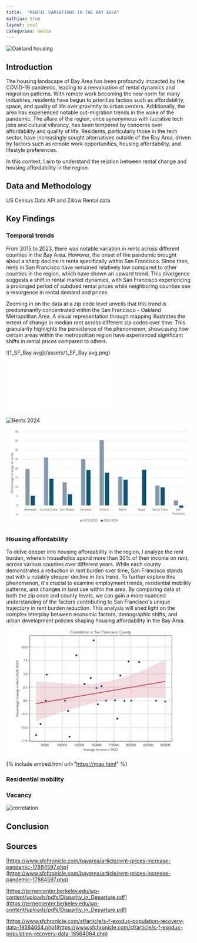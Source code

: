 ```yaml
---
title:  "RENTAL VARIATIONS IN THE BAY AREA"
mathjax: true
layout: post
categories: media
---
```


![Oakland housing](https://www.essexapartmenthomes.com/-/media/Project/EssexPropertyTrust/Sites/EssexApartmentHomes/Blog/2020/2020-03-13-Oakland-Cultural-Hub-of-the-East-Bay/Oakland-Cultural-Hub-of-the-East-Bay-2-Downtown-Oakland.jpg)


## Introduction

The housing landscape of Bay Area has been profoundly impacted by the COVID-19 pandemic, leading to a reevaluation of rental dynamics and migration patterns. With remote work becoming the new norm for many industries, residents have begun to prioritize factors such as affordability, space, and quality of life over proximity to urban centers. Additionally, the area has experienced notable out-migration trends in the wake of the pandemic. The allure of the region, once synonymous with lucrative tech jobs and cultural vibrancy, has been tempered by concerns over affordability and quality of life. Residents, particularly those in the tech sector, have increasingly sought alternatives outside of the Bay Area, driven by factors such as remote work opportunities, housing affordability, and lifestyle preferences.

In this context, I aim to understand the relation between rental change and housing affordability in the region.


## Data and Methodology

US Census Data API and Zillow Rental data


## Key Findings



### Temporal trends

From 2015 to 2023, there was notable variation in rents across different counties in the Bay Area. However, the onset of the pandemic brought about a sharp decline in rents specifically within San Francisco. Since then, rents in San Francisco have remained relatively low compared to other counties in the region, which have shown an upward trend. This divergence suggests a shift in rental market dynamics, with San Francisco experiencing a prolonged period of subdued rental prices while neighboring counties see a resurgence in rental demand and prices.

Zooming in on the data at a zip code level unveils that this trend is predominantly concentrated within the San Francisco - Oakland Metropolitan Area. A visual representation through mapping illustrates the extent of change in median rent across different zip codes over time. This granularity highlights the persistence of the phenomenon, showcasing how certain areas within the metropolitan region have experienced significant shifts in rental prices compared to others.

![1_SF_Bay avg](/assets/1_SF_Bay avg.png)
![map](file:///Users/anushabellapu/Desktop/CYPLAN255_Working/map.html)




![Rents 2024](https://drive.google.com/file/d/1CuUB0NAt0F6l01XGF6IJDDk8YY-bJor0/view?usp=drive_link)

![pct change](https://github.com/a-bellapu/a-bellapu.github.io/blob/master/assets/3_pct%20change.png)



### Housing affordability

To delve deeper into housing affordability in the region, I analyze the rent burden, wherein households spend more than 30% of their income on rent, across various counties over different years. While each county demonstrates a reduction in rent burden over time, San Francisco stands out with a notably steeper decline in this trend. To further explore this phenomenon, it's crucial to examine employment trends, residential mobility patterns, and changes in land use within the area. By comparing data at both the zip code and county levels, we can gain a more nuanced understanding of the factors contributing to San Francisco's unique trajectory in rent burden reduction. This analysis will shed light on the complex interplay between economic factors, demographic shifts, and urban development policies shaping housing affordability in the Bay Area.

![rent burden](https://github.com/a-bellapu/a-bellapu.github.io/blob/master/assets/Screenshot%202024-05-11%20at%2001.54.50.jpg)

{% include embed.html url="https://map.html" %}

### Residential mobility

### Vacancy
![correlation](https://cdn1.byjus.com/wp-content/uploads/2021/03/Correlation.png)


## Conclusion


## Sources
[https://www.sfchronicle.com/bayarea/article/rent-prices-increase-pandemic-17884597.php](https://www.sfchronicle.com/bayarea/article/rent-prices-increase-pandemic-17884597.php)

[https://ternercenter.berkeley.edu/wp-content/uploads/pdfs/Disparity_in_Departure.pdf](https://ternercenter.berkeley.edu/wp-content/uploads/pdfs/Disparity_in_Departure.pdf)

[https://www.sfchronicle.com/sf/article/s-f-exodus-population-recovery-data-18564064.php](https://www.sfchronicle.com/sf/article/s-f-exodus-population-recovery-data-18564064.php)

